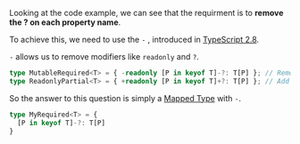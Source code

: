 Looking at the code example, we can see that the requirment is to **remove the ? on each property name**.

To achieve this, we need to use the `-` , introduced in [TypeScript 2.8](https://www.typescriptlang.org/docs/handbook/release-notes/typescript-2-8.html#improved-control-over-mapped-type-modifiers).

`-` allows us to remove modifiers like `readonly` and `?`.

```ts
type MutableRequired<T> = { -readonly [P in keyof T]-?: T[P] }; // Remove readonly and ?
type ReadonlyPartial<T> = { +readonly [P in keyof T]+?: T[P] }; // Add readonly and ?
```

So the answer to this question is simply a [Mapped Type](https://www.typescriptlang.org/docs/handbook/2/mapped-types.html) with `-`.

```ts
type MyRequired<T> = { 
  [P in keyof T]-?: T[P] 
}
```
